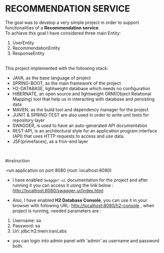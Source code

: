 # RECOMMENDATION SERVICE

The goal was to develop a very simple project in order to support functionalities of a **Recommendation service**.
<br/>
To achieve this goal I have considered three main Entity:
1. UserEntity
2. RecommendationEntity
3. ResponseEntity

<br/>
This project implemented with the following stack:
<ul>
<li>JAVA, as the base language of project</li>
<li>SPRING-BOOT, as the main framework of the project</li>
<li>H2-DATABASE, lightweight database which needs no configuration</li>
<li>HIBERNATE, an open source and lightweight ORM(Object Relational Mapping) tool that help us in interacting with database and persisting data</li>
<li>MAVEN, as the build tool and dependency manager for the project</li>
<li>JUNIT & SPRING-TEST are also used in order to write unit tests for repository layer</li>
<li>SWAGGER, is used to have an auto-generated API documentation</li>
<li>REST-API,  is an architectural style for an application program interface (API) that uses HTTP requests to access and use data.</li>
<li>JSF(primefaces), as a fron-end layer</li>
</ul>


<br/>

#instruction

-run application on port 8080 (root: localhost:8080)
- I have enabled `Swagger-ui` documentation for the project and after running it you can access it using the link below : [http://localhost:8080/swagger-ui/index.html]()

- Also, I have enabled **H2 Database Console**, you can use it in your browser with following URL: [http://localhost:8080/h2-console]() , when project is running, needed parameters are :
1. Username: sa
2. Password: sa
3. Url: jdbc:h2:mem:iranLabs
- you can login into admin panel with 'admin' as username and password both.
